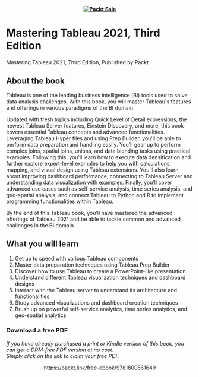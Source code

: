 
<b><p align='center'>[![Packt Sale](https://static.packt-cdn.com/assets/images/packt+events/Improve_UX.png)](https://packt.link/algotradingpython)</p></b> 




# Mastering Tableau 2021, Third Edition
Mastering Tableau 2021, Third Edition, Published by Packt

## About the book

Tableau is one of the leading business intelligence (BI) tools used to solve data analysis challenges. With this book, you will master Tableau's features and offerings in various paradigms of the BI domain.

Updated with fresh topics including Quick Level of Detail expressions, the newest Tableau Server features, Einstein Discovery, and more, this book covers essential Tableau concepts and advanced functionalities. Leveraging Tableau Hyper files and using Prep Builder, you’ll be able to perform data preparation and handling easily. You’ll gear up to perform complex joins, spatial joins, unions, and data blending tasks using practical examples. Following this, you’ll learn how to execute data densification and further explore expert-level examples to help you with calculations, mapping, and visual design using Tableau extensions. You’ll also learn about improving dashboard performance, connecting to Tableau Server and understanding data visualization with examples. Finally, you’ll cover advanced use cases such as self-service analysis, time series analysis, and geo-spatial analysis, and connect Tableau to Python and R to implement programming functionalities within Tableau.

By the end of this Tableau book, you’ll have mastered the advanced offerings of Tableau 2021 and be able to tackle common and advanced challenges in the BI domain.

## What you will learn
1. Get up to speed with various Tableau components
2. Master data preparation techniques using Tableau Prep Builder
3. Discover how to use Tableau to create a PowerPoint-like presentation
4. Understand different Tableau visualization techniques and dashboard designs
5. Interact with the Tableau server to understand its architecture and functionalities
6. Study advanced visualizations and dashboard creation techniques
7. Brush up on powerful self-service analytics, time series analytics, and geo-spatial analytics
### Download a free PDF

 <i>If you have already purchased a print or Kindle version of this book, you can get a DRM-free PDF version at no cost.<br>Simply click on the link to claim your free PDF.</i>
<p align="center"> <a href="https://packt.link/free-ebook/9781800561649">https://packt.link/free-ebook/9781800561649 </a> </p>